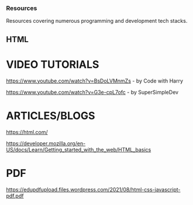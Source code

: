 ### Resources

Resources covering numerous programming and development tech stacks.

## HTML

# VIDEO TUTORIALS

https://www.youtube.com/watch?v=BsDoLVMnmZs - by Code with Harry

https://www.youtube.com/watch?v=G3e-cpL7ofc - by SuperSimpleDev

# ARTICLES/BLOGS

https://html.com/

https://developer.mozilla.org/en-US/docs/Learn/Getting_started_with_the_web/HTML_basics

# PDF

https://edupdfupload.files.wordpress.com/2021/08/html-css-javascript-pdf.pdf
